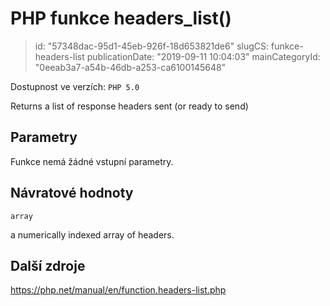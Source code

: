PHP funkce headers_list()
================================

> id: "57348dac-95d1-45eb-926f-18d653821de6"
> slugCS: funkce-headers-list
> publicationDate: "2019-09-11 10:04:03"
> mainCategoryId: "0eeab3a7-a54b-46db-a253-ca6100145648"

Dostupnost ve verzích: `PHP 5.0`

Returns a list of response headers sent (or ready to send)


Parametry
--------------

Funkce nemá žádné vstupní parametry.

Návratové hodnoty
----------------

`array`

a numerically indexed array of headers.

Další zdroje
------------

https://php.net/manual/en/function.headers-list.php

